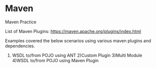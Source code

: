 # Maven
Maven Practice

List of Maven Plugins: https://maven.apache.org/plugins/index.html

Examples covered the below scenarios using various maven plugins and dependencies.
  1) WSDL to/from POJO using ANT
  2)Custom Plugin
  3)Multi Module
  4)WSDL to/from POJO using Maven Plugin
